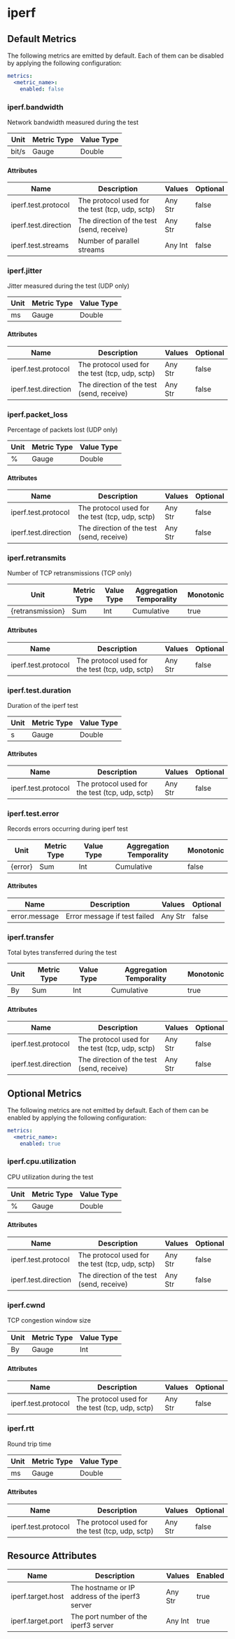 [comment]: <> (Code generated by mdatagen. DO NOT EDIT.)

# iperf

## Default Metrics

The following metrics are emitted by default. Each of them can be disabled by applying the following configuration:

```yaml
metrics:
  <metric_name>:
    enabled: false
```

### iperf.bandwidth

Network bandwidth measured during the test

| Unit | Metric Type | Value Type |
| ---- | ----------- | ---------- |
| bit/s | Gauge | Double |

#### Attributes

| Name | Description | Values | Optional |
| ---- | ----------- | ------ | -------- |
| iperf.test.protocol | The protocol used for the test (tcp, udp, sctp) | Any Str | false |
| iperf.test.direction | The direction of the test (send, receive) | Any Str | false |
| iperf.test.streams | Number of parallel streams | Any Int | false |

### iperf.jitter

Jitter measured during the test (UDP only)

| Unit | Metric Type | Value Type |
| ---- | ----------- | ---------- |
| ms | Gauge | Double |

#### Attributes

| Name | Description | Values | Optional |
| ---- | ----------- | ------ | -------- |
| iperf.test.protocol | The protocol used for the test (tcp, udp, sctp) | Any Str | false |
| iperf.test.direction | The direction of the test (send, receive) | Any Str | false |

### iperf.packet_loss

Percentage of packets lost (UDP only)

| Unit | Metric Type | Value Type |
| ---- | ----------- | ---------- |
| % | Gauge | Double |

#### Attributes

| Name | Description | Values | Optional |
| ---- | ----------- | ------ | -------- |
| iperf.test.protocol | The protocol used for the test (tcp, udp, sctp) | Any Str | false |
| iperf.test.direction | The direction of the test (send, receive) | Any Str | false |

### iperf.retransmits

Number of TCP retransmissions (TCP only)

| Unit | Metric Type | Value Type | Aggregation Temporality | Monotonic |
| ---- | ----------- | ---------- | ----------------------- | --------- |
| {retransmission} | Sum | Int | Cumulative | true |

#### Attributes

| Name | Description | Values | Optional |
| ---- | ----------- | ------ | -------- |
| iperf.test.protocol | The protocol used for the test (tcp, udp, sctp) | Any Str | false |

### iperf.test.duration

Duration of the iperf test

| Unit | Metric Type | Value Type |
| ---- | ----------- | ---------- |
| s | Gauge | Double |

#### Attributes

| Name | Description | Values | Optional |
| ---- | ----------- | ------ | -------- |
| iperf.test.protocol | The protocol used for the test (tcp, udp, sctp) | Any Str | false |

### iperf.test.error

Records errors occurring during iperf test

| Unit | Metric Type | Value Type | Aggregation Temporality | Monotonic |
| ---- | ----------- | ---------- | ----------------------- | --------- |
| {error} | Sum | Int | Cumulative | false |

#### Attributes

| Name | Description | Values | Optional |
| ---- | ----------- | ------ | -------- |
| error.message | Error message if test failed | Any Str | false |

### iperf.transfer

Total bytes transferred during the test

| Unit | Metric Type | Value Type | Aggregation Temporality | Monotonic |
| ---- | ----------- | ---------- | ----------------------- | --------- |
| By | Sum | Int | Cumulative | true |

#### Attributes

| Name | Description | Values | Optional |
| ---- | ----------- | ------ | -------- |
| iperf.test.protocol | The protocol used for the test (tcp, udp, sctp) | Any Str | false |
| iperf.test.direction | The direction of the test (send, receive) | Any Str | false |

## Optional Metrics

The following metrics are not emitted by default. Each of them can be enabled by applying the following configuration:

```yaml
metrics:
  <metric_name>:
    enabled: true
```

### iperf.cpu.utilization

CPU utilization during the test

| Unit | Metric Type | Value Type |
| ---- | ----------- | ---------- |
| % | Gauge | Double |

#### Attributes

| Name | Description | Values | Optional |
| ---- | ----------- | ------ | -------- |
| iperf.test.protocol | The protocol used for the test (tcp, udp, sctp) | Any Str | false |
| iperf.test.direction | The direction of the test (send, receive) | Any Str | false |

### iperf.cwnd

TCP congestion window size

| Unit | Metric Type | Value Type |
| ---- | ----------- | ---------- |
| By | Gauge | Int |

#### Attributes

| Name | Description | Values | Optional |
| ---- | ----------- | ------ | -------- |
| iperf.test.protocol | The protocol used for the test (tcp, udp, sctp) | Any Str | false |

### iperf.rtt

Round trip time

| Unit | Metric Type | Value Type |
| ---- | ----------- | ---------- |
| ms | Gauge | Double |

#### Attributes

| Name | Description | Values | Optional |
| ---- | ----------- | ------ | -------- |
| iperf.test.protocol | The protocol used for the test (tcp, udp, sctp) | Any Str | false |

## Resource Attributes

| Name | Description | Values | Enabled |
| ---- | ----------- | ------ | ------- |
| iperf.target.host | The hostname or IP address of the iperf3 server | Any Str | true |
| iperf.target.port | The port number of the iperf3 server | Any Int | true |
